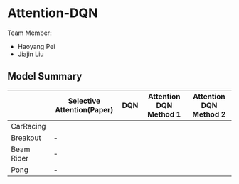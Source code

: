 # Attention-DQN
Team Member: 
- Haoyang Pei
- Jiajin Liu

## Model Summary
|            | Selective Attention(Paper) | DQN  | Attention DQN Method 1 | Attention DQN Method 2 |
| ---------- | -------------------------- | ---- | ---------------------- | ---------------------- |
| CarRacing  |                            |      |                        |                        |
| Breakout   | -                          |      |                        |                        |
| Beam Rider | -                          |      |                        |                        |
| Pong       | -                          |      |                        |                        |



